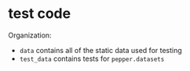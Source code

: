 # test code

Organization:
- `data` contains all of the static data used for testing
- `test_data` contains tests for `pepper.datasets`
